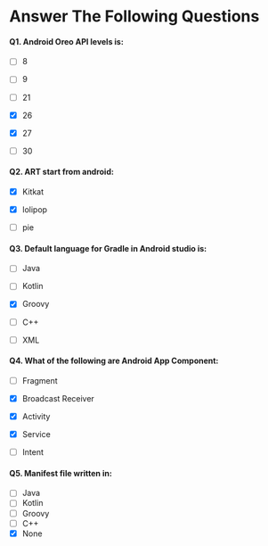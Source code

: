 # Answer The Following Questions

#### Q1. Android Oreo API levels is:
- [ ] 8
- [ ] 9
- [ ] 21
- [x] 26
- [x] 27
- [ ] 30


#### Q2. ART start from android:
- [x] Kitkat
- [x] lolipop
- [ ] pie


#### Q3. Default language for Gradle in Android studio is:
- [ ] Java
- [ ] Kotlin
- [x] Groovy
- [ ] C++
- [ ] XML


#### Q4. What of the following are Android App Component:
- [ ] Fragment
- [x] Broadcast Receiver
- [x] Activity
- [x] Service
- [ ] Intent


#### Q5. Manifest file written in:
- [ ] Java
- [ ] Kotlin
- [ ] Groovy
- [ ] C++
- [x] None
